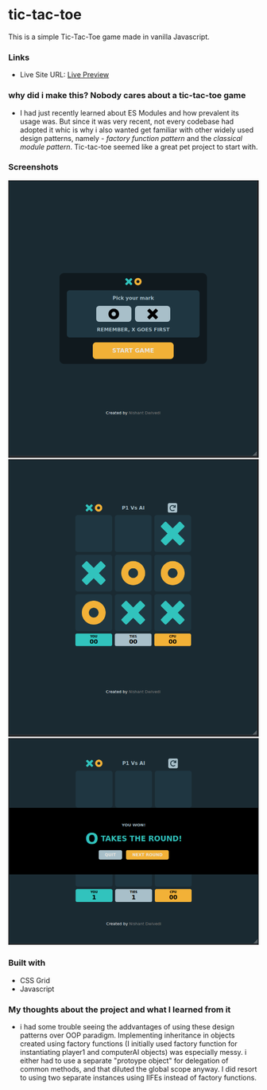 # tic-tac-toe
This is a simple Tic-Tac-Toe game made in vanilla Javascript.


### Links

- Live Site URL: [Live Preview](https://chic-bunny-491a7c.netlify.app/)


### why did i make this? Nobody cares about a tic-tac-toe game

- I had just recently learned about ES Modules and how prevalent its usage was. But since it was very recent, not every codebase had adopted it whic is why i also wanted get familiar with other widely used design patterns, namely - *factory function pattern* and the *classical module pattern*. Tic-tac-toe seemed like a great pet project to start with.

### Screenshots

![](./desktop_startScreen.png) ![](./destop_gameBoard.png) ![](./result.png) 

### Built with

- CSS Grid
- Javascript


### My thoughts about the project and what I learned from it

- i had some trouble seeing the addvantages of using these design patterns over OOP paradigm. Implementing inheritance in objects created using factory functions (I initially used factory function for instantiating player1 and computerAI objects) was especially messy. i either had to use a separate "protoype object" for delegation of common methods, and that diluted the global scope anyway. I did resort to using two separate instances using IIFEs instead of factory functions. 

 


